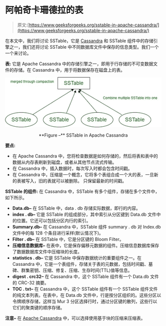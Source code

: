 # 阿帕奇卡珊德拉的表

> 原文:[https://www.geeksforgeeks.org/sstable-in-apache-cassandra/](https://www.geeksforgeeks.org/sstable-in-apache-cassandra/)

在本文中，我们将讨论 SSTable，它是 [Cassandra](https://www.geeksforgeeks.org/apache-cassandra-nosql-database/) 和 SSTable 组件中的存储引擎之一，我们还将讨论 SSTable 中不同数据库文件中保存的信息类型。我们一个一个来讨论。

**表:**
它是 Apache Cassandra 中的存储引擎之一，即用于行存储的不可变数据文件的存储。在 Cassandra 中，用于将数据保存在磁盘上的表。

![](img/7fd200ebc07a4c6f17940d2ee5c12b83.png)

<center>**Figure –** SSTable in Apache Cassandra</center>

**要点:**

*   在 Apache Cassandra 中，您将检查数据是如何存储的，然后将表和表中的数据从内存表刷新到磁盘，或者从其他节点流式传输。
*   在 Cassandra 中，插入数据时，每次写入时都会包含时间戳。
*   在 Cassandra 中，压缩是一个概念，它将多个表组合成一个大的表，一旦新的表被写入，旧的表就可以被删除。
    只保留最新的时间戳。

**SSTable 的组件:**
在 Cassandra 中，SSTable 有多个组件，存储在多个文件中，如下所示。

*   **Data.db–**
    在 SSTable 中，data . db 存储实际数据，即行的内容。
*   **index . db–**
    它是 SSTable 的组成部分，其中索引从分区键到 Data.db 文件中的位置。它还可以包括分区内行的索引。
*   **Summary.db–**
    在 Cassandra 中，SSTable 组件 summary . db 对 Index.db 文件中的每 128 个条目进行采样(默认情况下)。
*   **Filter . db–**
    在 SSTable 中，它是分区键的 Bloom Filter。
*   **压缩信息数据库–**
    在表中，它是保存偏移元数据的组件。压缩信息数据库保存了数据数据库文件中压缩块的长度。
*   **statistics . db–**
    它是 SSTable 中保存数据统计的重要组件之一。在 Cassandra 中，它是一个表组件，存储关于表的元数据，包括时间戳、墓碑、群集密钥、压缩、修复、压缩、生存时间(TTL)值等信息。
*   **digest . crc32–**
    在 Cassandra 中，这个 SSTable 组件有一个 Data.db 文件的 CRC-32 摘要。
*   **TOC . txt–**
    在 Cassandra 中，这个 SSTable 组件有一个 SSTable 组件文件的纯文本列表。在表中，在 Data.db 文件中，行是按分区组织的。这些分区以令牌顺序存储，这样当 Mur 3 分区选择行时，通过分区键的散列，这些行以它们的聚类键的顺序存储。

**注意–**
在 [Apache Cassandra](https://www.geeksforgeeks.org/introduction-to-apache-cassandra/) 中，可以选择使用基于块的压缩来压缩表。